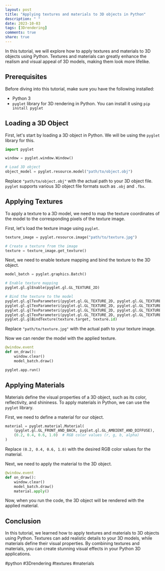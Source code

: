 ```yaml
---
layout: post
title: "Applying textures and materials to 3D objects in Python"
description: " "
date: 2023-10-03
tags: [3Drendering]
comments: true
share: true
---
```

In this tutorial, we will explore how to apply textures and materials to 3D objects using Python. Textures and materials can greatly enhance the realism and visual appeal of 3D models, making them look more lifelike.

## Prerequisites
Before diving into this tutorial, make sure you have the following installed:
- Python 3
- `pyglet` library for 3D rendering in Python. You can install it using `pip install pyglet`

## Loading a 3D Object
First, let's start by loading a 3D object in Python. We will be using the `pyglet` library for this. 

```python
import pyglet

window = pyglet.window.Window()

# Load 3D object
object_model = pyglet.resource.model("path/to/object.obj")
```

Replace `"path/to/object.obj"` with the actual path to your 3D object file. `pyglet` supports various 3D object file formats such as `.obj` and `.fbx`.

## Applying Textures
To apply a texture to a 3D model, we need to map the texture coordinates of the model to the corresponding pixels of the texture image.

First, let's load the texture image using `pyglet`.

```python
texture_image = pyglet.resource.image("path/to/texture.jpg")

# Create a texture from the image
texture = texture_image.get_texture()
```

Next, we need to enable texture mapping and bind the texture to the 3D object.

```python
model_batch = pyglet.graphics.Batch()

# Enable texture mapping
pyglet.gl.glEnable(pyglet.gl.GL_TEXTURE_2D)

# Bind the texture to the model
pyglet.gl.glTexParameteri(pyglet.gl.GL_TEXTURE_2D, pyglet.gl.GL_TEXTURE_MAG_FILTER, pyglet.gl.GL_NEAREST)
pyglet.gl.glTexParameteri(pyglet.gl.GL_TEXTURE_2D, pyglet.gl.GL_TEXTURE_MIN_FILTER, pyglet.gl.GL_NEAREST)
pyglet.gl.glTexParameteri(pyglet.gl.GL_TEXTURE_2D, pyglet.gl.GL_TEXTURE_WRAP_S, pyglet.gl.GL_REPEAT)
pyglet.gl.glTexParameteri(pyglet.gl.GL_TEXTURE_2D, pyglet.gl.GL_TEXTURE_WRAP_T, pyglet.gl.GL_REPEAT)
pyglet.gl.glBindTexture(texture.target, texture.id)
```

Replace `"path/to/texture.jpg"` with the actual path to your texture image.

Now we can render the model with the applied texture.

```python
@window.event
def on_draw():
    window.clear()
    model_batch.draw()

pyglet.app.run()
```

## Applying Materials
Materials define the visual properties of a 3D object, such as its color, reflectivity, and shininess. To apply materials in Python, we can use the `pyglet` library.

First, we need to define a material for our object.

```python
material = pyglet.material.Material(
    (pyglet.gl.GL_FRONT_AND_BACK, pyglet.gl.GL_AMBIENT_AND_DIFFUSE),
    (0.2, 0.4, 0.6, 1.0)  # RGB color values (r, g, b, alpha)
)
```

Replace `(0.2, 0.4, 0.6, 1.0)` with the desired RGB color values for the material.

Next, we need to apply the material to the 3D object.

```python
@window.event
def on_draw():
    window.clear()
    model_batch.draw()
    material.apply()
```

Now, when you run the code, the 3D object will be rendered with the applied material.

## Conclusion
In this tutorial, we learned how to apply textures and materials to 3D objects using Python. Textures can add realistic details to your 3D models, while materials define their visual properties. By combining textures and materials, you can create stunning visual effects in your Python 3D applications.

#python #3Drendering #textures #materials